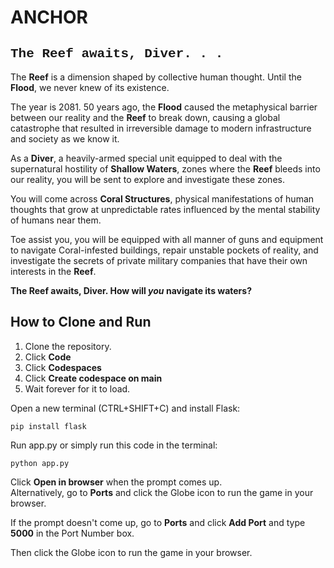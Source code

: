 # ANCHOR
<span style="font-family: 'Courier New', monospace;">

## The Reef awaits, Diver. . .
</span>

The **Reef** is a dimension shaped by collective human thought. Until the **Flood**, we never knew of its existence.

The year is 2081. 50 years ago, the **Flood** caused the metaphysical barrier between our reality and the **Reef** to break down, causing a global catastrophe that resulted in irreversible damage to modern infrastructure and society as we know it.

As a **Diver**, a heavily-armed special unit equipped to deal with the supernatural hostility of **Shallow Waters**, zones where the **Reef** bleeds into our reality, you will be sent to explore and investigate these zones.

You will come across **Coral Structures**, physical manifestations of human thoughts that grow at unpredictable rates influenced by the mental stability of humans near them.

Toe assist you, you will be equipped with all manner of guns and equipment to navigate Coral-infested buildings, repair unstable pockets of reality, and investigate the secrets of private military companies that have their own interests in the **Reef**.

**The Reef awaits, Diver. How will *you* navigate its waters?**

## How to Clone and Run

1. Clone the repository.
2. Click **Code**
3. Click **Codespaces**
3. Click **Create codespace on main**
5. Wait forever for it to load.

Open a new terminal (CTRL+SHIFT+C) and install Flask:
```
pip install flask
```

Run app.py or simply run this code in the terminal:
```
python app.py
```
Click **Open in browser** when the prompt comes up.\
Alternatively, go to **Ports** and click the Globe icon to run the game in your browser.

If the prompt doesn't come up, go to **Ports** and click **Add Port** and type **5000** in the Port Number box.

Then click the Globe icon to run the game in your browser.